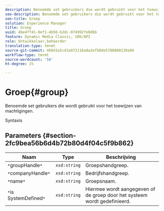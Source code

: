 ```yaml
---
description: Benoemde set gebruikers die wordt gebruikt voor het toewijzen van machtigingen.
seo-description: Benoemde set gebruikers die wordt gebruikt voor het toewijzen van machtigingen.
seo-title: Groep
solution: Experience Manager
title: Groep
uuid: 4be4ff41-8ef1-4b56-b2dc-074992fe0d6b
feature: Dynamic Media Classic, SDK/API
role: Ontwikkelaar,beheerder
translation-type: tm+mt
source-git-commit: 469d1a5c43a972116a8a2efb0de5708800130a99
workflow-type: tm+mt
source-wordcount: '58'
ht-degree: 1%

---
```



# Groep{#group}

Benoemde set gebruikers die wordt gebruikt voor het toewijzen van machtigingen.

Syntaxis

## Parameters {#section-2fc9bea56b6d4b72b80d4f04c5f9b862}

| Naam | Type | Beschrijving |
|---|---|---|
| `*`groupHandle`*` | `xsd:string` | Groepshandgreep. |
| `*`companyHandle`*` | `xsd:string` | Bedrijfshandgreep. |
| `*`name`*` | `xsd:string` | Groepsnaam. |
| `*`is SystemDefined`*` | `xsd:string` | Hiermee wordt aangegeven of de groep door het systeem wordt gedefinieerd. |

